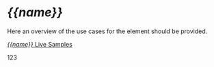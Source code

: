 # _{{name}}_

Here an overview of the use cases for the element should be provided.

[_{{name}}_ Live Samples](demo/index.html)

123